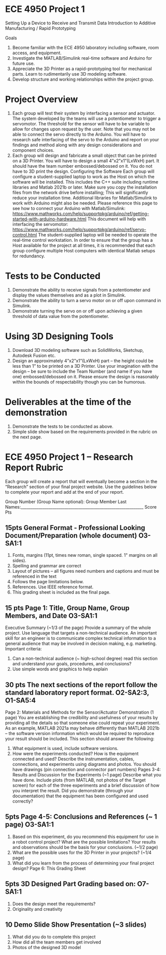 # ECE 4950 Project 1
Setting Up a Device to Receive and Transmit Data
Introduction to Additive Manufacturing / Rapid Prototyping

Goals
1. Become familiar with the ECE 4950 laboratory including software, room access, and equipment.
2. Investigate the MATLAB/Simulink real-time software and Arduino for future use.
3. Appreciate the 3D Printer as a rapid-prototyping tool for mechanical parts. Learn to rudimentarily use
3D modeling software.
4. Develop structure and working relationships within the project group.

# Project Overview
1. Each group will test their system by interfacing a sensor and actuator. The system developed by
the teams will use a potentiometer to trigger a servomotor. The threshold for the sensor will have to
be variable to allow for changes upon request by the user. Note that you may not be able to connect
the servo directly to the Arduino. You will have to research safe interfacing of the servo to the
Arduino and report on your findings and method along with any design considerations and
component choices.
2. Each group will design and fabricate a small object that can be printed on a 3D Printer. You
will have to design a small 4”x2”x1”(LxWxH) part. It should have the team number
embossed/debossed on it. You do not have to 3D print the design.
Configuring the Software
Each group will configure a student-supplied laptop to work as the Host on which the software will be
installed. This includes the C++ suite including runtime libraries and Matlab 2021b or later. Make sure
you copy the installation files from the network drive before installing; This will significantly reduce your
installation time. Additional libraries for Matlab/Simulink to work with Arduino might also be needed.
Please reference this page to see how to connect your Arduino with Matlab/Simulink:
https://www.mathworks.com/help/supportpkg/arduino/ref/getting-started-with-arduino-hardware.html
This document will help with interfacing the servomotor:
https://www.mathworks.com/help/supportpkg/arduino/ref/servo-control.html
The student-supplied laptop will be needed to operate the real-time control workstation. In order to ensure
that the group has a Host available for the project at all times, it is recommended that each group
configure multiple Host computers with identical Matlab setups for redundancy.

# Tests to be Conducted
1. Demonstrate the ability to receive signals from a potentiometer and display the values themselves and
as a plot in Simulink.
2. Demonstrate the ability to turn a servo motor on or off upon command in Simulink.
3. Demonstrate turning the servo on or off upon achieving a given threshold of data value from the
potentiometer.

# Using 3D Designing Tools
1. Download 3D modeling software such as SolidWorks, Sketchup, Autodesk Fusion etc.
2. Design an approximately 4”x2”x1”(LxWxH) part – the height could be less than 1” to be printed on a
3D Printer. Use your imagination with the design – be sure to include the Team Number (and name if
you have one) embossed/debossed on it. Please ensure the design is reasonably within the bounds of
respectability though you can be humorous.

# Deliverables at the time of the demonstration
1. Demonstrate the tests to be conducted as above.
2. Simple slide show based on the requirements provided in the rubric on the next page.


# ECE 4950 Project 1 – Research Report Rubric
Each group will create a report that will eventually become a section in the “Research” section of your
final project website. Use the guidelines below to complete your report and add at the end of your report.

Group Number (Group Name optional):
Group Member Last Names:______________________________________________________________
Score Pts
## 15pts General Format - Professional Looking Document/Preparation (whole document) O3-SA1:1
1. Fonts, margins (11pt, times new roman, single spaced. 1" margins on all sides).
1. Spelling and grammar are correct
1. Layout of pictures – all figures need numbers and captions and must be referenced in
the text
1. Follows the page limitations below.
1. References. Use IEEE reference format.
1. This grading sheet is included as the final page.

## 15 pts Page 1: Title, Group Name, Group Members, and Date O3-SA1:1
Executive Summary (~1/3 of the page)
Provide a summary of the whole project. Use language that targets a non-technical audience.
An important skill for an engineer is to communicate complex technical information to a general
audience that may be involved in decision making, e.g. marketing. Important criteria:
1. Can a non-technical audience (~ high-school degree) read this section and understand
your goals, procedures, and conclusions?
1. Use simple words and graphics to help explain

## 30 pts The next sections of the report follow the standard laboratory report format. O2-SA2:3, O1-SA5:4
Page 2: Materials and Methods for the Sensor/Actuator Demonstration (1 page)
You are establishing the credibility and usefulness of your results by providing all the details so
that someone else could repeat your experiment. As an example, MATLAB 2021a may behave
differently than MATLAB 2021b – the software version information which would be required to
reproduce your result should be included. This section should answer the following:
1. What equipment is used, include software versions.
1. How were the experiments conducted? How is the equipment connected and used?
Describe the instrumentation, cables, connections, and experiments using diagrams and
photos. You should have drawings (pin connection and connector part numbers)
Pages 3-4: Results and Discussion for the Experiments (~1 page)
Describe what you have done. Include plots (from MATLAB, not photos of the Target screen)
for each of the three experiments and a brief discussion of how you interpret the result. Did you
demonstrate (through your documentation) that the equipment has been configured and used correctly?

## 5pts Page 4-5: Conclusions and References (~ 1 page) O3-SA1:1
1. Based on this experiment, do you recommend this equipment for use in a robot control
project? What are the possible limitations? Your results and observations should be the
basis for your conclusions. (~1/2 page)
1. What are the possible uses for the 3D Printer in your projects? (~1/4 page)
1. What did you learn from the process of determining your final project design?
Page 6: This Grading Sheet

## 5pts 3D Designed Part Grading based on: O7-SA1:1
1. Does the design meet the requirements?
1. Originality and creativity

## 10 Demo Slide Show Presentation (~3 slides)
1. What did you do to complete this project
1. How did all the team members get involved
1. Photos of the designed 3D model
